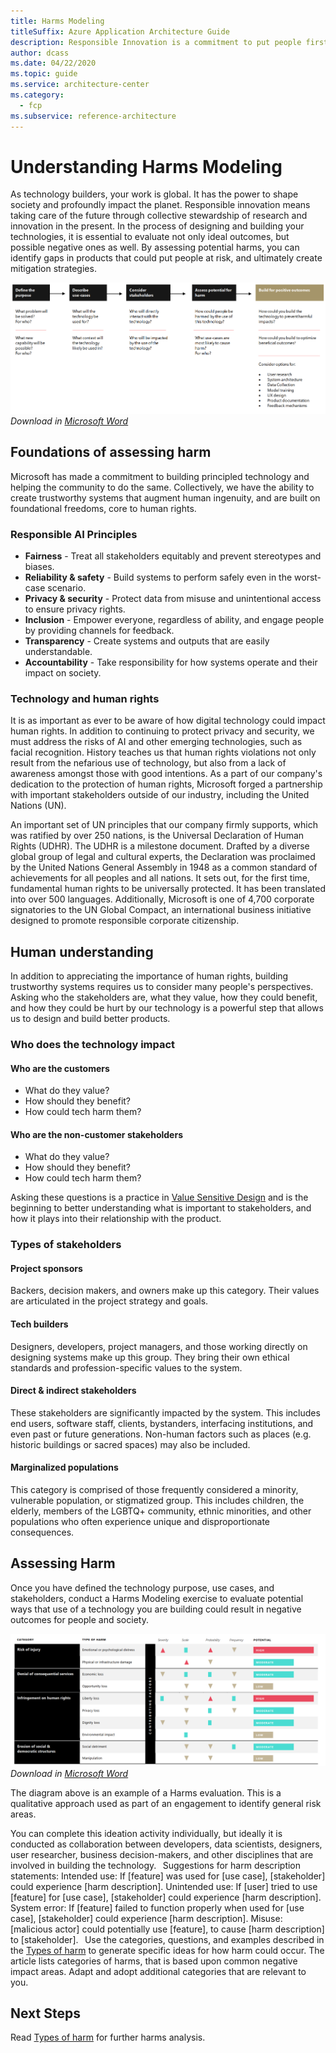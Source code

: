 ```yaml
---
title: Harms Modeling
titleSuffix: Azure Application Architecture Guide
description: Responsible Innovation is a commitment to put people first in the development of technology by understanding the stakeholders and impact of your technology
author: dcass
ms.date: 04/22/2020
ms.topic: guide
ms.service: architecture-center
ms.category:
  - fcp
ms.subservice: reference-architecture
---
```


# Understanding Harms Modeling

As technology builders, your work is global. It has the power to shape society and profoundly impact the planet. Responsible innovation means taking care of the future through collective stewardship of research and innovation in the present. In the process of designing and building your technologies, it is essential to evaluate not only ideal outcomes, but possible negative ones as well. By assessing potential harms, you can identify gaps in products that could put people at risk, and ultimately create mitigation strategies.

[![Stakeholder process table](../images/stakeholder-process-table.png)](../images/stakeholder-process-table.png#lightbox)
*Download in [Microsoft Word](../images/stakeholder-process-table.docx)*

## Foundations of assessing harm

Microsoft has made a commitment to building principled technology and helping the community to do the same. Collectively, we have the ability to create trustworthy systems that augment human ingenuity, and are built on foundational freedoms, core to human rights.

### Responsible AI Principles

* **Fairness** - Treat all stakeholders equitably and prevent stereotypes and biases.
* **Reliability & safety** - Build systems to perform safely even in the worst-case scenario.
* **Privacy & security** - Protect data from misuse and unintentional access to ensure privacy rights.
* **Inclusion** - Empower everyone, regardless of ability, and engage people by providing channels for feedback.
* **Transparency** - Create systems and outputs that are easily understandable.
* **Accountability** - Take responsibility for how systems operate and their impact on society.

### Technology and human rights

It is as important as ever to be aware of how digital technology could impact human rights. In addition to continuing to protect privacy and security, we must address the risks of AI and other emerging technologies, such as facial recognition. History teaches us that human rights violations not only result from the nefarious use of technology, but also from a lack of awareness amongst those with good intentions. As a part of our company's dedication to the protection of human rights, Microsoft forged a partnership with important stakeholders outside of our industry, including the United Nations (UN).

An important set of UN principles that our company firmly supports, which was ratified by over 250 nations, is the Universal Declaration of Human Rights (UDHR). The UDHR is a milestone document. Drafted by a diverse global group of legal and cultural experts, the Declaration was proclaimed by the United Nations General Assembly in 1948 as a common standard of achievements for all peoples and all nations. It sets out, for the first time, fundamental human rights to be universally protected. It has been translated into over 500 languages. Additionally, Microsoft is one of 4,700 corporate signatories to the UN Global Compact, an international business initiative designed to promote responsible corporate citizenship.

## Human understanding

In addition to appreciating the importance of human rights, building trustworthy systems requires us to consider many people's perspectives. Asking who the stakeholders are, what they value, how they could benefit, and how they could be hurt by our technology is a powerful step that allows us to design and build better products.

### Who does the technology impact

#### Who are the customers

- What do they value?
- How should they benefit?
- How could tech harm them?

#### Who are the non-customer stakeholders

- What do they value?
- How should they benefit?
- How could tech harm them?

Asking these questions is a practice in [Value Sensitive Design](https://vsdesign.org/) and is the beginning to better understanding what is important to stakeholders, and how it plays into their relationship with the product.

### Types of stakeholders

#### Project sponsors

Backers, decision makers, and owners make up this category. Their values are articulated in the project strategy and goals.

#### Tech builders

Designers, developers, project managers, and those working directly on designing systems make up this group. They bring their own ethical standards and profession-specific values to the system.

#### Direct & indirect stakeholders

These stakeholders are significantly impacted by the system. This includes end users, software staff, clients, bystanders, interfacing institutions, and even past or future generations. Non-human factors such as places (e.g. historic buildings or sacred spaces) may also be included.

#### Marginalized populations

This category is comprised of those frequently considered a minority, vulnerable population, or stigmatized group. This includes children, the elderly, members of the LGBTQ+ community, ethnic minorities, and other populations who often experience unique and disproportionate consequences.

## Assessing Harm 

Once you have defined the technology purpose, use cases, and stakeholders, conduct a Harms Modeling exercise to evaluate potential ways that use of a technology you are building could result in negative outcomes for people and society. 

[![Harms modeling overview](../images/harms-modeling.png)](../images/harms-modeling.png#lightbox)
*Download in [Microsoft Word](../images/harms-modeling.docx)*

The diagram above is an example of a Harms evaluation. This is a qualitative approach used as part of an engagement to identify general risk areas.

You can complete this ideation activity individually, but ideally it is conducted as collaboration between developers, data scientists, designers, user researcher, business decision-makers, and other disciplines that are involved in building the technology. 
  
Suggestions for harm description statements: 
Intended use: If [feature] was used for [use case], [stakeholder] could experience [harm description]. 
Unintended use: If [user] tried to use [feature] for [use case], [stakeholder] could experience [harm description]. 
System error: If [feature] failed to function properly when used for [use case], [stakeholder] could experience [harm description]. 
Misuse: [malicious actor] could potentially use [feature], to cause [harm description] to [stakeholder]. 
  
Use the categories, questions, and examples described in the [Types of harm](./risk-of-injury.md) to generate specific ideas for how harm could occur. The article lists categories of harms, that is based upon common negative impact areas. Adapt and adopt additional categories that are relevant to you. 

## Next Steps

Read [Types of harm](./type-of-harm.md) for further harms analysis.
